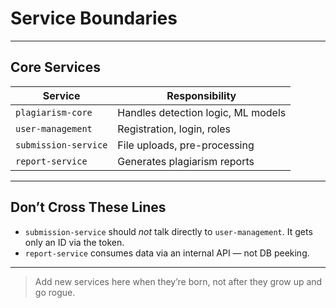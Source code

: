 <!--
START OF: service-boundaries.md
Purpose: Define which components own which responsibilities in a modular/microservice setup.
Update Frequency: When service responsibilities shift or are refactored.
Location: docs/project-management/service-boundaries.md
-->

# Service Boundaries

---

## Core Services

| Service              | Responsibility                     |
|----------------------|------------------------------------|
| `plagiarism-core`    | Handles detection logic, ML models |
| `user-management`    | Registration, login, roles         |
| `submission-service` | File uploads, pre-processing       |
| `report-service`     | Generates plagiarism reports       |

---

## Don’t Cross These Lines

- `submission-service` should *not* talk directly to `user-management`. It gets only an ID via the token.
- `report-service` consumes data via an internal API — not DB peeking.

---

>  Add new services here when they’re born, not after they grow up and go rogue.

<!-- END OF: service-boundaries.md -->

